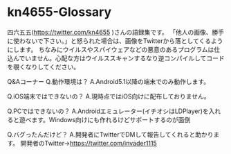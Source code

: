 # kn4655-Glossary
 四六五五(https://twitter.com/kn4655 )さんの語録集です。
 「他人の画像、勝手に使わないで下さい。」と怒られた場合は、画像をTwitterから落としてくるようにします。
 ちなみにウイルスやスパイウェアなどの悪意のあるプログラムは仕込んでいません。心配な方はウイルススキャンするなり逆コンパイルしてコードを覗くなりしてください。
 
 Q&Aコーナー
 Q.動作環境は？
 A.Android5.1以降の端末でのみ動作します。
 
 Q.iOS端末ではできないの？
 A.現時点ではiOS向けに配布しておりません。
 
 Q.PCではできないの？
 A.Androidエミュレーター(イチオシはLDPlayer)を入れると遊べます。Windows向けにも作れるけどサポートするのが面倒
 
 Q.バグったんだけど？
 A.開発者にTwitterでDMして報告してくれると助かります。
 開発者のTwitter→https://twitter.com/invader1115
